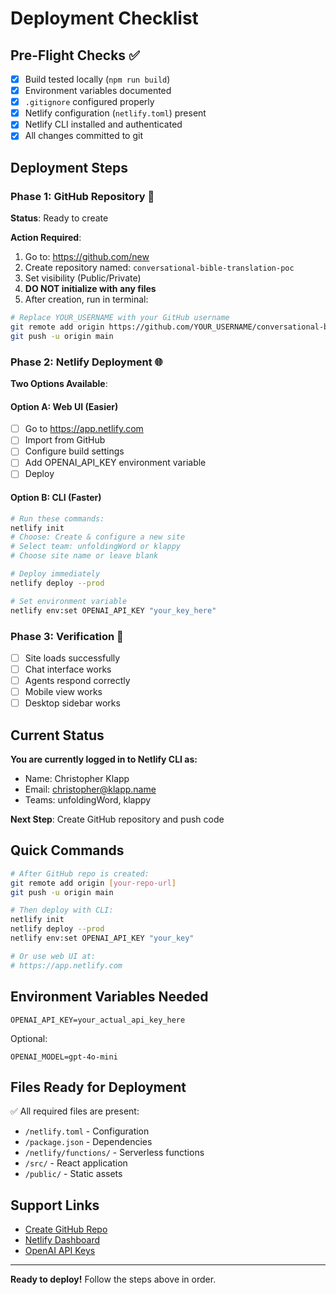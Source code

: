 # Deployment Checklist

## Pre-Flight Checks ✅
- [x] Build tested locally (`npm run build`)
- [x] Environment variables documented
- [x] `.gitignore` configured properly
- [x] Netlify configuration (`netlify.toml`) present
- [x] Netlify CLI installed and authenticated
- [x] All changes committed to git

## Deployment Steps

### Phase 1: GitHub Repository 🚀

**Status**: Ready to create

**Action Required**:
1. Go to: https://github.com/new
2. Create repository named: `conversational-bible-translation-poc`
3. Set visibility (Public/Private)
4. **DO NOT initialize with any files**
5. After creation, run in terminal:
```bash
# Replace YOUR_USERNAME with your GitHub username
git remote add origin https://github.com/YOUR_USERNAME/conversational-bible-translation-poc.git
git push -u origin main
```

### Phase 2: Netlify Deployment 🌐

**Two Options Available**:

#### Option A: Web UI (Easier)
- [ ] Go to https://app.netlify.com
- [ ] Import from GitHub
- [ ] Configure build settings
- [ ] Add OPENAI_API_KEY environment variable
- [ ] Deploy

#### Option B: CLI (Faster)
```bash
# Run these commands:
netlify init
# Choose: Create & configure a new site
# Select team: unfoldingWord or klappy
# Choose site name or leave blank

# Deploy immediately
netlify deploy --prod

# Set environment variable
netlify env:set OPENAI_API_KEY "your_key_here"
```

### Phase 3: Verification 🧪

- [ ] Site loads successfully
- [ ] Chat interface works
- [ ] Agents respond correctly
- [ ] Mobile view works
- [ ] Desktop sidebar works

## Current Status

**You are currently logged in to Netlify CLI as:**
- Name: Christopher Klapp
- Email: christopher@klapp.name
- Teams: unfoldingWord, klappy

**Next Step**: Create GitHub repository and push code

## Quick Commands

```bash
# After GitHub repo is created:
git remote add origin [your-repo-url]
git push -u origin main

# Then deploy with CLI:
netlify init
netlify deploy --prod
netlify env:set OPENAI_API_KEY "your_key"

# Or use web UI at:
# https://app.netlify.com
```

## Environment Variables Needed

```
OPENAI_API_KEY=your_actual_api_key_here
```

Optional:
```
OPENAI_MODEL=gpt-4o-mini
```

## Files Ready for Deployment

✅ All required files are present:
- `/netlify.toml` - Configuration
- `/package.json` - Dependencies
- `/netlify/functions/` - Serverless functions
- `/src/` - React application
- `/public/` - Static assets

## Support Links

- [Create GitHub Repo](https://github.com/new)
- [Netlify Dashboard](https://app.netlify.com)
- [OpenAI API Keys](https://platform.openai.com/api-keys)

---

**Ready to deploy!** Follow the steps above in order.
